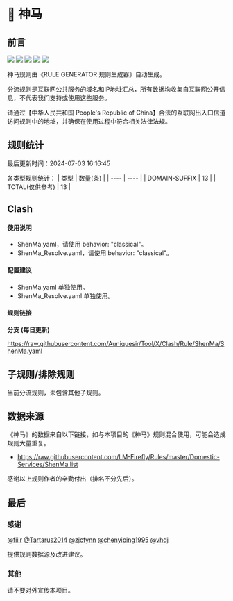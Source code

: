 # 🧸 神马

## 前言

![](https://shields.io/badge/-移除重复规则-ff69b4) ![](https://shields.io/badge/-DOMAIN与DOMAIN--SUFFIX合并-green) ![](https://shields.io/badge/-DOMAIN--SUFFIX间合并-critical) ![](https://shields.io/badge/-DOMAIN--SUFFIX与DOMAIN--KEYWORD合并-blue) ![](https://shields.io/badge/-IP--CIDR(6)合并-blueviolet) 

神马规则由《RULE GENERATOR 规则生成器》自动生成。

分流规则是互联网公共服务的域名和IP地址汇总，所有数据均收集自互联网公开信息，不代表我们支持或使用这些服务。

请通过【中华人民共和国 People's Republic of China】合法的互联网出入口信道访问规则中的地址，并确保在使用过程中符合相关法律法规。

## 规则统计

最后更新时间：2024-07-03 16:16:45

各类型规则统计：
| 类型 | 数量(条)  | 
| ---- | ----  |
| DOMAIN-SUFFIX | 13  | 
| TOTAL(仅供参考) | 13  | 


## Clash 

#### 使用说明
- ShenMa.yaml，请使用 behavior: "classical"。
- ShenMa_Resolve.yaml，请使用 behavior: "classical"。

#### 配置建议
- ShenMa.yaml 单独使用。
- ShenMa_Resolve.yaml 单独使用。

#### 规则链接
**分支 (每日更新)**

https://raw.githubusercontent.com/Auniquesir/Tool/X/Clash/Rule/ShenMa/ShenMa.yaml











## 子规则/排除规则


当前分流规则，未包含其他子规则。

## 数据来源

《神马》的数据来自以下链接，如与本项目的《神马》规则混合使用，可能会造成规则大量重复。

- https://raw.githubusercontent.com/LM-Firefly/Rules/master/Domestic-Services/ShenMa.list


感谢以上规则作者的辛勤付出（排名不分先后）。

## 最后

### 感谢

[@fiiir](https://github.com/fiiir) [@Tartarus2014](https://github.com/Tartarus2014) [@zjcfynn](https://github.com/zjcfynn) [@chenyiping1995](https://github.com/chenyiping1995) [@vhdj](https://github.com/vhdj)

提供规则数据源及改进建议。

### 其他

请不要对外宣传本项目。